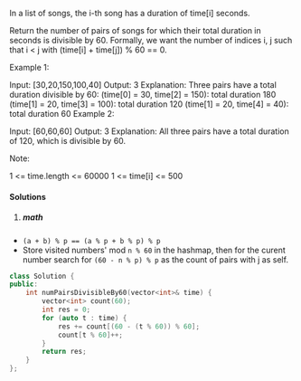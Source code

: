 In a list of songs, the i-th song has a duration of time[i] seconds. 

Return the number of pairs of songs for which their total duration in seconds is divisible by 60.  Formally, we want the number of indices i, j such that i < j with (time[i] + time[j]) % 60 == 0.

 

Example 1:

Input: [30,20,150,100,40]
Output: 3
Explanation: Three pairs have a total duration divisible by 60:
(time[0] = 30, time[2] = 150): total duration 180
(time[1] = 20, time[3] = 100): total duration 120
(time[1] = 20, time[4] = 40): total duration 60
Example 2:

Input: [60,60,60]
Output: 3
Explanation: All three pairs have a total duration of 120, which is divisible by 60.
 

Note:

1 <= time.length <= 60000
1 <= time[i] <= 500

#### Solutions

1. ##### math

- `(a + b) % p == (a % p + b % p) % p`
- Store visited numbers' mod `n % 60` in the hashmap, then for the curent number search for `(60 - n % p) % p` as the count of pairs with j as self.

```c++
class Solution {
public:
    int numPairsDivisibleBy60(vector<int>& time) {
        vector<int> count(60);
        int res = 0;
        for (auto t : time) {
            res += count[(60 - (t % 60)) % 60];
            count[t % 60]++;
        }
        return res;
    }
};
```